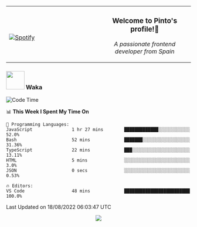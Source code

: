 <table width="100%" align="center"> 
  <tr>
  <td width="50%">
      
&nbsp; <br> [![Spotify](https://novatorem-zeta-rust.vercel.app/api/spotify)](https://open.spotify.com/user/novatorem-zeta-rust)

  </td>
  <td width="50%">
    <h3 align="center">Welcome to Pinto's profile!👋</h3>
    <p align="center"><em>A passionate frontend developer from Spain</em></p>
  </td>
  </table>

### <img src="https://media.giphy.com/media/VgCDAzcKvsR6OM0uWg/giphy.gif" width="50"> Waka

  <!--START_SECTION:waka-->
![Code Time](http://img.shields.io/badge/Code%20Time-763%20hrs%2029%20mins-blue)

📊 **This Week I Spent My Time On** 

```text
💬 Programming Languages: 
JavaScript               1 hr 27 mins        █████████████░░░░░░░░░░░░   52.0% 
Bash                     52 mins             ███████░░░░░░░░░░░░░░░░░░   31.36% 
TypeScript               22 mins             ███░░░░░░░░░░░░░░░░░░░░░░   13.11% 
HTML                     5 mins              ░░░░░░░░░░░░░░░░░░░░░░░░░   3.0% 
JSON                     0 secs              ░░░░░░░░░░░░░░░░░░░░░░░░░   0.53%

🔥 Editors: 
VS Code                  48 mins             █████████████████████████   100.0%

```


 Last Updated on 18/08/2022 06:03:47 UTC
<!--END_SECTION:waka-->

<div align="center">
<img src="https://github-readme-stats-gilt-tau.vercel.app/api/top-langs/?username=pinto-hub&layout=compact&theme=dracula" />
</div>
